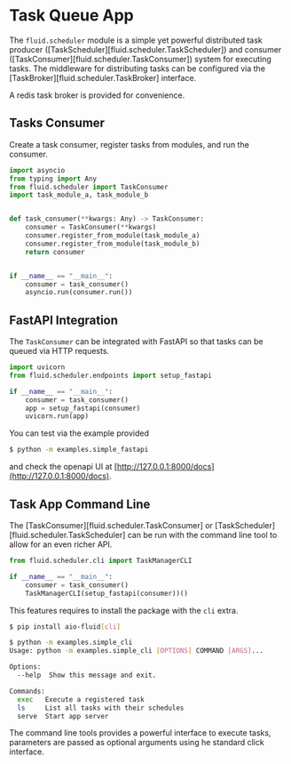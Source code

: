 # Task Queue App

The `fluid.scheduler` module is a simple yet powerful distributed task producer ([TaskScheduler][fluid.scheduler.TaskScheduler]) and consumer ([TaskConsumer][fluid.scheduler.TaskConsumer]) system for executing tasks.
The middleware for distributing tasks can be configured via the [TaskBroker][fluid.scheduler.TaskBroker] interface.

A redis task broker is provided for convenience.

## Tasks Consumer

Create a task consumer, register tasks from modules, and run the consumer.

```python
import asyncio
from typing import Any
from fluid.scheduler import TaskConsumer
import task_module_a, task_module_b


def task_consumer(**kwargs: Any) -> TaskConsumer:
    consumer = TaskConsumer(**kwargs)
    consumer.register_from_module(task_module_a)
    consumer.register_from_module(task_module_b)
    return consumer


if __name__ == "__main__":
    consumer = task_consumer()
    asyncio.run(consumer.run())
```

## FastAPI Integration

The `TaskConsumer` can be integrated with FastAPI so that
tasks can be queued via HTTP requests.

```python
import uvicorn
from fluid.scheduler.endpoints import setup_fastapi

if __name__ == "__main__":
    consumer = task_consumer()
    app = setup_fastapi(consumer)
    uvicorn.run(app)
```

You can test via the example provided

```bash
$ python -m examples.simple_fastapi
```

and check the openapi UI at [http://127.0.0.1:8000/docs](http://127.0.0.1:8000/docs).


## Task App Command Line

The [TaskConsumer][fluid.scheduler.TaskConsumer] or [TaskScheduler][fluid.scheduler.TaskScheduler] can be run with the command line tool to allow for an even richer API.

```python
from fluid.scheduler.cli import TaskManagerCLI

if __name__ == "__main__":
    consumer = task_consumer()
    TaskManagerCLI(setup_fastapi(consumer))()
```

This features requires to install the package with the `cli` extra.

```bash
$ pip install aio-fluid[cli]
```

```bash
$ python -m examples.simple_cli
Usage: python -m examples.simple_cli [OPTIONS] COMMAND [ARGS]...

Options:
  --help  Show this message and exit.

Commands:
  exec   Execute a registered task
  ls     List all tasks with their schedules
  serve  Start app server
```

The command line tools provides a powerful interface to execute tasks, parameters are
passed as optional arguments using he standard click interface.
